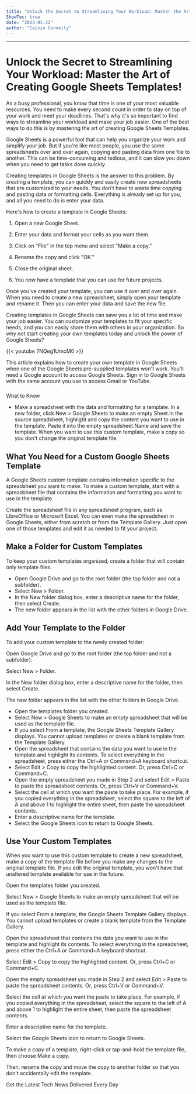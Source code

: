 ```yaml
---
title: "Unlock the Secret to Streamlining Your Workload: Master the Art of Creating Google Sheets Templates!"
ShowToc: true 
date: "2023-01-22"
author: "Calvin Connelly"
---
```

*****
# Unlock the Secret to Streamlining Your Workload: Master the Art of Creating Google Sheets Templates!

As a busy professional, you know that time is one of your most valuable resources. You need to make every second count in order to stay on top of your work and meet your deadlines. That's why it's so important to find ways to streamline your workload and make your job easier. One of the best ways to do this is by mastering the art of creating Google Sheets Templates.

Google Sheets is a powerful tool that can help you organize your work and simplify your job. But if you're like most people, you use the same spreadsheets over and over again, copying and pasting data from one file to another. This can be time-consuming and tedious, and it can slow you down when you need to get tasks done quickly.

Creating templates in Google Sheets is the answer to this problem. By creating a template, you can quickly and easily create new spreadsheets that are customized to your needs. You don't have to waste time copying and pasting data or formatting cells. Everything is already set up for you, and all you need to do is enter your data.

Here's how to create a template in Google Sheets:

1. Open a new Google Sheet.

2. Enter your data and format your cells as you want them.

3. Click on "File" in the top menu and select "Make a copy."

4. Rename the copy and click "OK."

5. Close the original sheet.

6. You now have a template that you can use for future projects.

Once you've created your template, you can use it over and over again. When you need to create a new spreadsheet, simply open your template and rename it. Then you can enter your data and save the new file.

Creating templates in Google Sheets can save you a lot of time and make your job easier. You can customize your templates to fit your specific needs, and you can easily share them with others in your organization. So why not start creating your own templates today and unlock the power of Google Sheets?

{{< youtube 7NQeg1UmcM0 >}} 




This article explains how to create your own template in Google Sheets when one of the Google Sheets pre-supplied templates won't work. You'll need a Google account to access Google Sheets. Sign in to Google Sheets with the same account you use to access Gmail or YouTube.

 
### 
What to Know
 
- Make a spreadsheet with the data and formatting for a template. In a new folder, click New > Google Sheets to make an empty Sheet.In the source spreadsheet, highlight and copy the content you want to use in the template. Paste it into the empty spreadsheet.Name and save the template. When you want to use this custom template, make a copy so you don't change the original template file.

 
##   What You Need for a Custom Google Sheets Template  
 

A Google Sheets custom template contains information specific to the spreadsheet you want to make. To make a custom template, start with a spreadsheet file that contains the information and formatting you want to use in the template.

 

Create the spreadsheet file in any spreadsheet program, such as LibreOffice or Microsoft Excel. You can even make the spreadsheet in Google Sheets, either from scratch or from the Template Gallery. Just open one of those templates and edit it as needed to fit your project.

 
##   Make a Folder for Custom Templates  
 

To keep your custom templates organized, create a folder that will contain only template files.

 
- Open Google Drive and go to the root folder (the top folder and not a subfolder).
 - Select New > Folder.
 - In the New folder dialog box, enter a descriptive name for the folder, then select Create.
 - The new folder appears in the list with the other folders in Google Drive.

 
##   Add Your Template to the Folder  
 

To add your custom template to the newly created folder:

 

Open Google Drive and go to the root folder (the top folder and not a subfolder).

 

Select New > Folder.

 

In the New folder dialog box, enter a descriptive name for the folder, then select Create.

 

The new folder appears in the list with the other folders in Google Drive.

 
- Open the templates folder you created.
 - Select New > Google Sheets to make an empty spreadsheet that will be used as the template file.
 - If you select From a template, the Google Sheets Template Gallery displays. You cannot upload templates or create a blank template from the Template Gallery.
 - Open the spreadsheet that contains the data you want to use in the template and highlight its contents. To select everything in the spreadsheet, press either the Ctrl+A or Command+A keyboard shortcut.
 - Select Edit > Copy to copy the highlighted content. Or, press Ctrl+C or Command+C.
 - Open the empty spreadsheet you made in Step 2 and select Edit > Paste to paste the spreadsheet contents. Or, press Ctrl+V or Command+V.
 - Select the cell at which you want the paste to take place. For example, if you copied everything in the spreadsheet, select the square to the left of A and above 1 to highlight the entire sheet, then paste the spreadsheet contents.
 - Enter a descriptive name for the template.
 - Select the Google Sheets icon to return to Google Sheets.

 
##   Use Your Custom Templates  
 

When you want to use this custom template to create a new spreadsheet, make a copy of the template file before you make any changes to the original template file. If you edit the original template, you won't have that unaltered template available for use in the future.

 

Open the templates folder you created.

 

Select New > Google Sheets to make an empty spreadsheet that will be used as the template file.

 
If you select From a template, the Google Sheets Template Gallery displays. You cannot upload templates or create a blank template from the Template Gallery.
 

Open the spreadsheet that contains the data you want to use in the template and highlight its contents. To select everything in the spreadsheet, press either the Ctrl+A or Command+A keyboard shortcut.

 

Select Edit > Copy to copy the highlighted content. Or, press Ctrl+C or Command+C.

 

Open the empty spreadsheet you made in Step 2 and select Edit > Paste to paste the spreadsheet contents. Or, press Ctrl+V or Command+V.

 
Select the cell at which you want the paste to take place. For example, if you copied everything in the spreadsheet, select the square to the left of A and above 1 to highlight the entire sheet, then paste the spreadsheet contents.
 

Enter a descriptive name for the template.

 

Select the Google Sheets icon to return to Google Sheets.

 

To make a copy of a template, right-click or tap-and-hold the template file, then choose Make a copy.

 

Then, rename the copy and move the copy to another folder so that you don't accidentally edit the template.

 

Get the Latest Tech News Delivered Every Day




